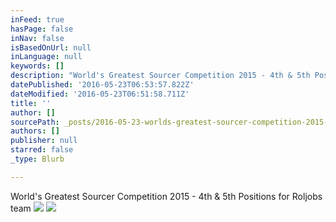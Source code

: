 ```yaml
---
inFeed: true
hasPage: false
inNav: false
isBasedOnUrl: null
inLanguage: null
keywords: []
description: "World's Greatest Sourcer Competition 2015 - 4th & 5th Positions for Roljobs team"
datePublished: '2016-05-23T06:53:57.822Z'
dateModified: '2016-05-23T06:51:58.711Z'
title: ''
author: []
sourcePath: _posts/2016-05-23-worlds-greatest-sourcer-competition-2015-4th-and-5th-positi.md
authors: []
publisher: null
starred: false
_type: Blurb

---
```

World's Greatest Sourcer Competition 2015 - 4th & 5th Positions for Roljobs team
![](https://the-grid-user-content.s3-us-west-2.amazonaws.com/0ac6a302-9776-4754-b221-606accf37c56.png)
![](https://the-grid-user-content.s3-us-west-2.amazonaws.com/03b14b10-657b-4588-882f-d4b47d7bcfde.png)